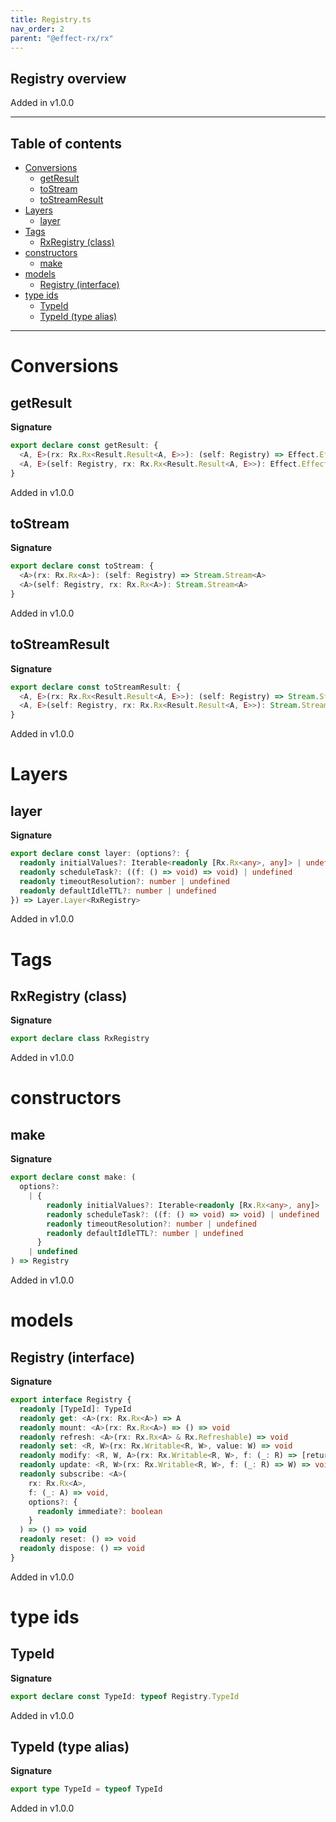 ```yaml
---
title: Registry.ts
nav_order: 2
parent: "@effect-rx/rx"
---
```


## Registry overview

Added in v1.0.0

---

<h2 class="text-delta">Table of contents</h2>

- [Conversions](#conversions)
  - [getResult](#getresult)
  - [toStream](#tostream)
  - [toStreamResult](#tostreamresult)
- [Layers](#layers)
  - [layer](#layer)
- [Tags](#tags)
  - [RxRegistry (class)](#rxregistry-class)
- [constructors](#constructors)
  - [make](#make)
- [models](#models)
  - [Registry (interface)](#registry-interface)
- [type ids](#type-ids)
  - [TypeId](#typeid)
  - [TypeId (type alias)](#typeid-type-alias)

---

# Conversions

## getResult

**Signature**

```ts
export declare const getResult: {
  <A, E>(rx: Rx.Rx<Result.Result<A, E>>): (self: Registry) => Effect.Effect<A, E>
  <A, E>(self: Registry, rx: Rx.Rx<Result.Result<A, E>>): Effect.Effect<A, E>
}
```

Added in v1.0.0

## toStream

**Signature**

```ts
export declare const toStream: {
  <A>(rx: Rx.Rx<A>): (self: Registry) => Stream.Stream<A>
  <A>(self: Registry, rx: Rx.Rx<A>): Stream.Stream<A>
}
```

Added in v1.0.0

## toStreamResult

**Signature**

```ts
export declare const toStreamResult: {
  <A, E>(rx: Rx.Rx<Result.Result<A, E>>): (self: Registry) => Stream.Stream<A, E>
  <A, E>(self: Registry, rx: Rx.Rx<Result.Result<A, E>>): Stream.Stream<A, E>
}
```

Added in v1.0.0

# Layers

## layer

**Signature**

```ts
export declare const layer: (options?: {
  readonly initialValues?: Iterable<readonly [Rx.Rx<any>, any]> | undefined
  readonly scheduleTask?: ((f: () => void) => void) | undefined
  readonly timeoutResolution?: number | undefined
  readonly defaultIdleTTL?: number | undefined
}) => Layer.Layer<RxRegistry>
```

Added in v1.0.0

# Tags

## RxRegistry (class)

**Signature**

```ts
export declare class RxRegistry
```

Added in v1.0.0

# constructors

## make

**Signature**

```ts
export declare const make: (
  options?:
    | {
        readonly initialValues?: Iterable<readonly [Rx.Rx<any>, any]> | undefined
        readonly scheduleTask?: ((f: () => void) => void) | undefined
        readonly timeoutResolution?: number | undefined
        readonly defaultIdleTTL?: number | undefined
      }
    | undefined
) => Registry
```

Added in v1.0.0

# models

## Registry (interface)

**Signature**

```ts
export interface Registry {
  readonly [TypeId]: TypeId
  readonly get: <A>(rx: Rx.Rx<A>) => A
  readonly mount: <A>(rx: Rx.Rx<A>) => () => void
  readonly refresh: <A>(rx: Rx.Rx<A> & Rx.Refreshable) => void
  readonly set: <R, W>(rx: Rx.Writable<R, W>, value: W) => void
  readonly modify: <R, W, A>(rx: Rx.Writable<R, W>, f: (_: R) => [returnValue: A, nextValue: W]) => A
  readonly update: <R, W>(rx: Rx.Writable<R, W>, f: (_: R) => W) => void
  readonly subscribe: <A>(
    rx: Rx.Rx<A>,
    f: (_: A) => void,
    options?: {
      readonly immediate?: boolean
    }
  ) => () => void
  readonly reset: () => void
  readonly dispose: () => void
}
```

Added in v1.0.0

# type ids

## TypeId

**Signature**

```ts
export declare const TypeId: typeof Registry.TypeId
```

Added in v1.0.0

## TypeId (type alias)

**Signature**

```ts
export type TypeId = typeof TypeId
```

Added in v1.0.0
